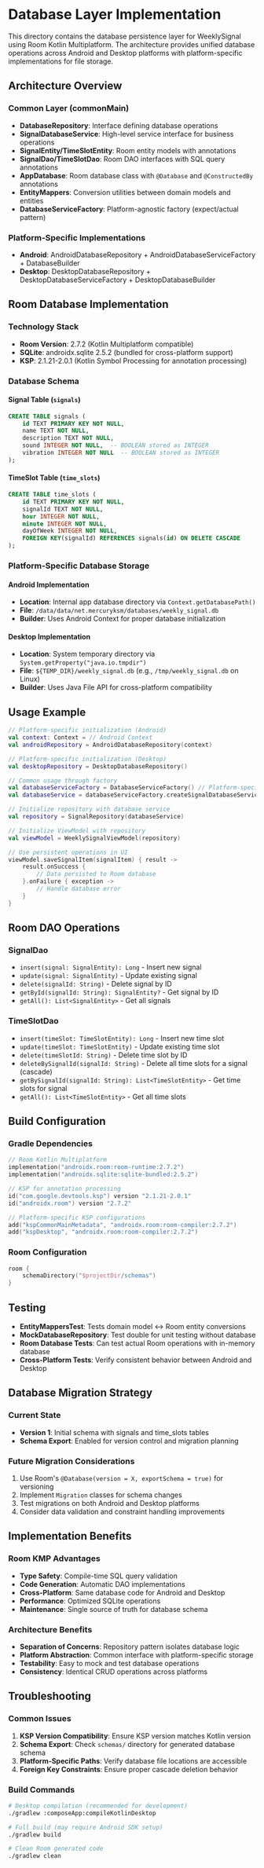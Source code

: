 # Database Layer Implementation

This directory contains the database persistence layer for WeeklySignal using Room Kotlin Multiplatform. The architecture provides unified database operations across Android and Desktop platforms with platform-specific implementations for file storage.

## Architecture Overview

### Common Layer (commonMain)
- **DatabaseRepository**: Interface defining database operations
- **SignalDatabaseService**: High-level service interface for business operations
- **SignalEntity/TimeSlotEntity**: Room entity models with annotations
- **SignalDao/TimeSlotDao**: Room DAO interfaces with SQL query annotations
- **AppDatabase**: Room database class with `@Database` and `@ConstructedBy` annotations
- **EntityMappers**: Conversion utilities between domain models and entities
- **DatabaseServiceFactory**: Platform-agnostic factory (expect/actual pattern)

### Platform-Specific Implementations
- **Android**: AndroidDatabaseRepository + AndroidDatabaseServiceFactory + DatabaseBuilder
- **Desktop**: DesktopDatabaseRepository + DesktopDatabaseServiceFactory + DesktopDatabaseBuilder

## Room Database Implementation

### Technology Stack
- **Room Version**: 2.7.2 (Kotlin Multiplatform compatible)
- **SQLite**: androidx.sqlite 2.5.2 (bundled for cross-platform support)
- **KSP**: 2.1.21-2.0.1 (Kotlin Symbol Processing for annotation processing)

### Database Schema

#### Signal Table (`signals`)
```sql
CREATE TABLE signals (
    id TEXT PRIMARY KEY NOT NULL,
    name TEXT NOT NULL,
    description TEXT NOT NULL,
    sound INTEGER NOT NULL,  -- BOOLEAN stored as INTEGER
    vibration INTEGER NOT NULL  -- BOOLEAN stored as INTEGER
);
```

#### TimeSlot Table (`time_slots`)
```sql
CREATE TABLE time_slots (
    id TEXT PRIMARY KEY NOT NULL,
    signalId TEXT NOT NULL,
    hour INTEGER NOT NULL,
    minute INTEGER NOT NULL,
    dayOfWeek INTEGER NOT NULL,
    FOREIGN KEY(signalId) REFERENCES signals(id) ON DELETE CASCADE
);
```

### Platform-Specific Database Storage

#### Android Implementation
- **Location**: Internal app database directory via `Context.getDatabasePath()`
- **File**: `/data/data/net.mercuryksm/databases/weekly_signal.db`
- **Builder**: Uses Android Context for proper database initialization

#### Desktop Implementation
- **Location**: System temporary directory via `System.getProperty("java.io.tmpdir")`
- **File**: `${TEMP_DIR}/weekly_signal.db` (e.g., `/tmp/weekly_signal.db` on Linux)
- **Builder**: Uses Java File API for cross-platform compatibility

## Usage Example

```kotlin
// Platform-specific initialization (Android)
val context: Context = // Android Context
val androidRepository = AndroidDatabaseRepository(context)

// Platform-specific initialization (Desktop)
val desktopRepository = DesktopDatabaseRepository()

// Common usage through factory
val databaseServiceFactory = DatabaseServiceFactory() // Platform-specific actual implementation
val databaseService = databaseServiceFactory.createSignalDatabaseService()

// Initialize repository with database service
val repository = SignalRepository(databaseService)

// Initialize ViewModel with repository
val viewModel = WeeklySignalViewModel(repository)

// Use persistent operations in UI
viewModel.saveSignalItem(signalItem) { result ->
    result.onSuccess {
        // Data persisted to Room database
    }.onFailure { exception ->
        // Handle database error
    }
}
```

## Room DAO Operations

### SignalDao
- `insert(signal: SignalEntity): Long` - Insert new signal
- `update(signal: SignalEntity)` - Update existing signal
- `delete(signalId: String)` - Delete signal by ID
- `getById(signalId: String): SignalEntity?` - Get signal by ID
- `getAll(): List<SignalEntity>` - Get all signals

### TimeSlotDao
- `insert(timeSlot: TimeSlotEntity): Long` - Insert new time slot
- `update(timeSlot: TimeSlotEntity)` - Update existing time slot
- `delete(timeSlotId: String)` - Delete time slot by ID
- `deleteBySignalId(signalId: String)` - Delete all time slots for a signal (cascade)
- `getBySignalId(signalId: String): List<TimeSlotEntity>` - Get time slots for signal
- `getAll(): List<TimeSlotEntity>` - Get all time slots

## Build Configuration

### Gradle Dependencies
```kotlin
// Room Kotlin Multiplatform
implementation("androidx.room:room-runtime:2.7.2")
implementation("androidx.sqlite:sqlite-bundled:2.5.2")

// KSP for annotation processing
id("com.google.devtools.ksp") version "2.1.21-2.0.1"
id("androidx.room") version "2.7.2"

// Platform-specific KSP configurations
add("kspCommonMainMetadata", "androidx.room:room-compiler:2.7.2")
add("kspDesktop", "androidx.room:room-compiler:2.7.2")
```

### Room Configuration
```kotlin
room {
    schemaDirectory("$projectDir/schemas")
}
```

## Testing

- **EntityMappersTest**: Tests domain model ↔ Room entity conversions
- **MockDatabaseRepository**: Test double for unit testing without database
- **Room Database Tests**: Can test actual Room operations with in-memory database
- **Cross-Platform Tests**: Verify consistent behavior between Android and Desktop

## Database Migration Strategy

### Current State
- **Version 1**: Initial schema with signals and time_slots tables
- **Schema Export**: Enabled for version control and migration planning

### Future Migration Considerations
1. Use Room's `@Database(version = X, exportSchema = true)` for versioning
2. Implement `Migration` classes for schema changes
3. Test migrations on both Android and Desktop platforms
4. Consider data validation and constraint handling improvements

## Implementation Benefits

### Room KMP Advantages
- **Type Safety**: Compile-time SQL query validation
- **Code Generation**: Automatic DAO implementations
- **Cross-Platform**: Same database code for Android and Desktop
- **Performance**: Optimized SQLite operations
- **Maintenance**: Single source of truth for database schema

### Architecture Benefits
- **Separation of Concerns**: Repository pattern isolates database logic
- **Platform Abstraction**: Common interface with platform-specific storage
- **Testability**: Easy to mock and test database operations
- **Consistency**: Identical CRUD operations across platforms

## Troubleshooting

### Common Issues
1. **KSP Version Compatibility**: Ensure KSP version matches Kotlin version
2. **Schema Export**: Check `schemas/` directory for generated database schema
3. **Platform-Specific Paths**: Verify database file locations are accessible
4. **Foreign Key Constraints**: Ensure proper cascade deletion behavior

### Build Commands
```bash
# Desktop compilation (recommended for development)
./gradlew :composeApp:compileKotlinDesktop

# Full build (may require Android SDK setup)
./gradlew build

# Clean Room generated code
./gradlew clean
```